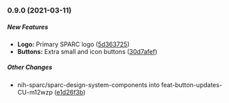 ### 0.9.0 (2021-03-11)

##### New Features

* **Logo:**  Primary SPARC logo ([5d363725](https://github.com/nih-sparc/sparc-design-system-components/commit/5d363725dbce899827829dc57042ba5b99327a37))
* **Buttons:**  Extra small and icon buttons ([30d7afef](https://github.com/nih-sparc/sparc-design-system-components/commit/30d7afefef96ca0a1e230da2a33577bfc7d8790e))

##### Other Changes

* nih-sparc/sparc-design-system-components into feat-button-updates-CU-m12wzp ([e1d26f3b](https://github.com/nih-sparc/sparc-design-system-components/commit/e1d26f3b96fcd7694c2133e90b91257757479fc1))

